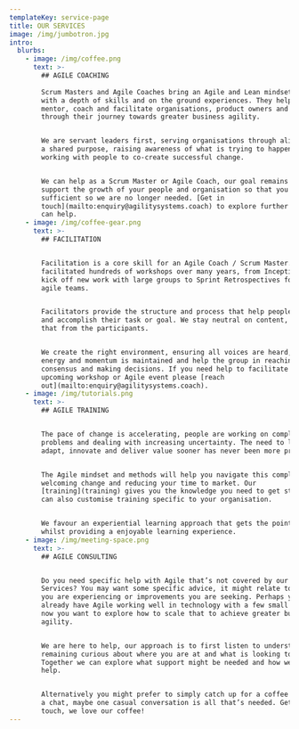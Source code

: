 ```yaml
---
templateKey: service-page
title: OUR SERVICES
image: /img/jumbotron.jpg
intro:
  blurbs:
    - image: /img/coffee.png
      text: >-
        ## AGILE COACHING
        
        Scrum Masters and Agile Coaches bring an Agile and Lean mindset coupled
        with a depth of skills and on the ground experiences. They help teach,
        mentor, coach and facilitate organisations, product owners and teams
        through their journey towards greater business agility.


        We are servant leaders first, serving organisations through aligning on
        a shared purpose, raising awareness of what is trying to happen and
        working with people to co-create successful change.


        We can help as a Scrum Master or Agile Coach, our goal remains to
        support the growth of your people and organisation so that you are self
        sufficient so we are no longer needed. [Get in
        touch](mailto:enquiry@agilitysystems.coach) to explore further how we
        can help.
    - image: /img/coffee-gear.png
      text: >-
        ## FACILITATION


        Facilitation is a core skill for an Agile Coach / Scrum Master. We have
        facilitated hundreds of workshops over many years, from Inceptions that
        kick off new work with large groups to Sprint Retrospectives for small
        agile teams.


        Facilitators provide the structure and process that help people engage
        and accomplish their task or goal. We stay neutral on content, drawing
        that from the participants.


        We create the right environment, ensuring all voices are heard, the
        energy and momentum is maintained and help the group in reaching
        consensus and making decisions. If you need help to facilitate an
        upcoming workshop or Agile event please [reach
        out](mailto:enquiry@agilitysystems.coach).
    - image: /img/tutorials.png
      text: >-
        ## AGILE TRAINING


        The pace of change is accelerating, people are working on complex
        problems and dealing with increasing uncertainty. The need to learn,
        adapt, innovate and deliver value sooner has never been more pressing.


        The Agile mindset and methods will help you navigate this complexity, 
        welcoming change and reducing your time to market. Our
        [training](training) gives you the knowledge you need to get started, we
        can also customise training specific to your organisation.


        We favour an experiential learning approach that gets the point home
        whilst providing a enjoyable learning experience.
    - image: /img/meeting-space.png
      text: >-
        ## AGILE CONSULTING


        Do you need specific help with Agile that’s not covered by our other
        Services? You may want some specific advice, it might relate to problems
        you are experiencing or improvements you are seeking. Perhaps you
        already have Agile working well in technology with a few small teams,
        now you want to explore how to scale that to achieve greater business
        agility.


        We are here to help, our approach is to first listen to understand,
        remaining curious about where you are at and what is looking to happen.
        Together we can explore what support might be needed and how we can
        help.


        Alternatively you might prefer to simply catch up for a coffee and have
        a chat, maybe one casual conversation is all that’s needed. Get in
        touch, we love our coffee!
---
```


